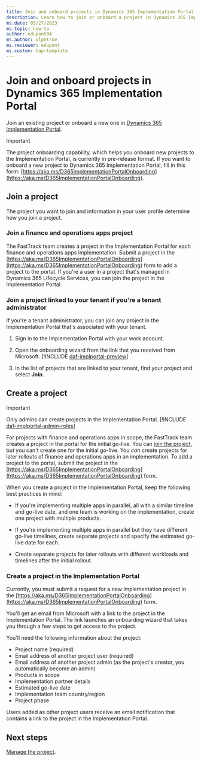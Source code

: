 ```yaml
---
title: Join and onboard projects in Dynamics 365 Implementation Portal
description: Learn how to join or onboard a project in Dynamics 365 Implementation Portal.
ms.date: 03/27/2023
ms.topic: how-to
author: edupont04
ms.author: olpetrov
ms.reviewer: edupont
ms.custom: bap-template
---
```


# Join and onboard projects in Dynamics 365 Implementation Portal

Join an existing project or onboard a new one in [Dynamics 365 Implementation Portal](https://aka.ms/D365ImplementationPortal).

> [!IMPORTANT]
> The project onboarding capability, which helps you onboard new projects to the Implementation Portal, is currently in pre-release format. If you want to onboard a new project to Dynamics 365 Implementation Portal, fill in this form: [https://aka.ms/D365ImplementationPortalOnboarding](https://aka.ms/D365ImplementationPortalOnboarding).

## Join a project

The project you want to join and information in your user profile determine how you join a project.

### Join a finance and operations apps project

The FastTrack team creates a project in the Implementation Portal for each finance and operations apps implementation. Submit a project in the [https://aka.ms/D365ImplementationPortalOnboarding](https://aka.ms/D365ImplementationPortalOnboarding) form to add a project to the portal. If you're a user in a project that's managed in Dynamics 365 Lifecycle Services, you can join the project in the Implementation Portal.<!-- EDITOR'S NOTE: The Cloud+AI Style Guide forbids abbreviating "Lifecycle Services." Also, is it immediately obvious in the portal UI where to find the onboarding wizard? If not, please describe where to find it. Eva: Consulted with Olga who says it auto-launches from a link the admin receives after filling in the request form. I'm commenting out some paras because that is only possible in private previews-->

<!--Open the onboarding wizard and specify the project's Lifecycle Services ID and region. The wizard presents you with matching projects. Select **Join** to be added to the project.-->
<!--
> [!TIP]
> After the initial go-live of a project, use the same onboarding wizard to onboard a project for updates to the same solution. Create a new project, and then capture its scope and go-live timeline.-->

### Join a project linked to your tenant if you're a tenant administrator

If you're a tenant administrator, you can join any project in the Implementation Portal that's associated with your tenant.  

1. Sign in to the Implementation Portal with your work account.

2. Open the onboarding wizard from the link that you received from Microsoft. [!INCLUDE [daf-implportal-preview](../../includes/daf-implportal-preview.md)]

3. In the list of projects that are linked to your tenant, find your project and select **Join**.

## Create a project

> [!IMPORTANT]
> Only admins can create projects in the Implementation Portal. [!INCLUDE [daf-implportal-admin-roles](../../includes/daf-implportal-admin-roles.md)]

For projects with finance and operations apps in scope, the FastTrack team creates a project in the portal for the initial go-live. You can [join the project](#join-a-finance-and-operations-apps-project), but you can't create one for the initial go-live. You *can* create projects for later rollouts of finance and operations apps in an implementation. To add a project to the portal, submit the project in the [https://aka.ms/D365ImplementationPortalOnboarding](https://aka.ms/D365ImplementationPortalOnboarding) form.  

When you create a project in the Implementation Portal, keep the following best practices in mind:  

* If you're implementing multiple apps in parallel, all with a similar timeline and go-live date, and one team is working on the implementation, create one project with multiple products.  

* If you're implementing multiple apps in parallel but they have different go-live timelines, create separate projects and specify the estimated go-live date for each.  

* Create separate projects for later rollouts with different workloads and timelines after the initial rollout.  

### Create a project in the Implementation Portal

Currently, you must submit a request for a new implementation project in the [https://aka.ms/D365ImplementationPortalOnboarding](https://aka.ms/D365ImplementationPortalOnboarding) form.  

You'll get an email from Microsoft with a link to the project in the Implementation Portal. The link launches an onboarding wizard that takes you through a few steps to get access to the project.  

You'll need the following information about the project:

* Project name (required)
* Email address of another project user (required)
* Email address of another project admin (as the project's creator, you automatically become an admin)
* Products in scope
* Implementation partner details
* Estimated go-live date
* Implementation team country/region
* Project phase

Users added as other project users receive an email notification that contains a link to the project in the Implementation Portal.

## Next steps

[Manage the project](manage-projects.md).
